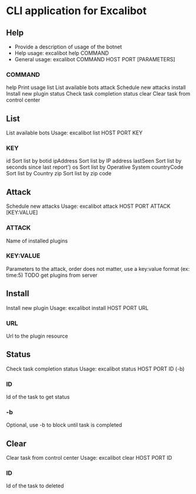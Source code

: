 # CLI application for Excalibot

## Help
- Provide a description of usage of the botnet
- Help usage: excalibot help COMMAND
- General usage: excalibot COMMAND HOST PORT [PARAMETERS]

### COMMAND
help    Print usage
list    List available bots
attack  Schedule new attacks
install Install new plugin
status  Check task completion status
clear   Clear task from control center


## List
List available bots
Usage: excalibot list HOST PORT KEY

### KEY
id          Sort list by botid
ipAddress   Sort list by IP address
lastSeen    Sort list by seconds since last report')
os          Sort list by Operative System
countryCode Sort list by Country
zip         Sort list by zip code


## Attack
Schedule new attacks
Usage: excalibot attack HOST PORT ATTACK [KEY:VALUE]

### ATTACK
Name of installed plugins

### KEY:VALUE
Parameters to the attack, order does not matter, use a key:value format (ex: time:5)
TODO get plugins from server


## Install
Install new plugin
Usage: excalibot install HOST PORT URL

### URL
Url to the plugin resource


## Status
Check task completion status
Usage: excalibot status HOST PORT ID (-b)

### ID
Id of the task to get status

### -b
Optional, use -b to block until task is completed


## Clear
Clear task from control center
Usage: excalibot clear HOST PORT ID

### ID
Id of the task to deleted
